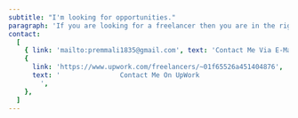 ```yaml
---
subtitle: "I'm looking for opportunities."
paragraph: 'If you are looking for a freelancer then you are in the right place, as I’m currently freelancing full time, or if you are looking for a full-time employee, otherwise, if you just want to say hi, I will definitely say Hi back to you.'
contact:
  [
    { link: 'mailto:premmali1835@gmail.com', text: 'Contact Me Via E-Mail' },
    {
      link: 'https://www.upwork.com/freelancers/~01f65526a451404876',
      text: '				Contact Me On UpWork
        ',
    },
  ]
---
```

